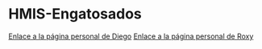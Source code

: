 # HMIS-Engatosados


[Enlace a la página personal de Diego](https://funo.github.io "Página de Diego")
[Enlace a la página personal de Roxy](https://roxyhana.github.io "Página de Roxy")